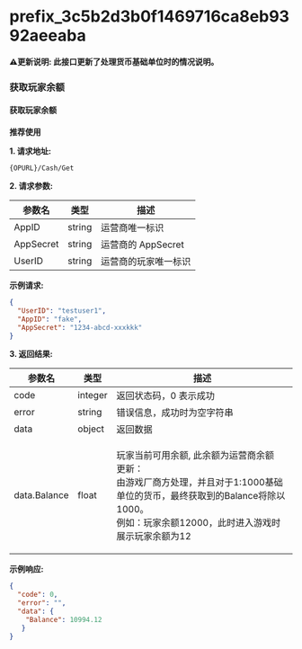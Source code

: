 # prefix\_3c5b2d3b0f1469716ca8eb9392aeeaba

**⚠️更新说明: 此接口更新了处理货币基础单位时的情况说明。**

### 获取玩家余额

#### 获取玩家余额

**推荐使用**

**1. 请求地址:**

```
{OPURL}/Cash/Get
```

**2. 请求参数:**

| 参数名       | 类型     | 描述             |
| --------- | ------ | -------------- |
| AppID     | string | 运营商唯一标识        |
| AppSecret | string | 运营商的 AppSecret |
| UserID    | string | 运营商的玩家唯一标识     |

**示例请求:**

```json
{
  "UserID": "testuser1",
  "AppID": "fake",
  "AppSecret": "1234-abcd-xxxkkk"
}
```

**3. 返回结果:**

| 参数名          | 类型      | 描述                                                                                                                     |
| ------------ | ------- | ---------------------------------------------------------------------------------------------------------------------- |
| code         | integer | 返回状态码，0 表示成功                                                                                                           |
| error        | string  | 错误信息，成功时为空字符串                                                                                                          |
| data         | object  | 返回数据                                                                                                                   |
| data.Balance | float   | <p>玩家当前可用余额, 此余额为运营商余额<br>更新：<br>由游戏厂商方处理，并且对于1:1000基础单位的货币，最终获取到的Balance将除以1000。<br>例如：玩家余额12000，此时进入游戏时展示玩家余额为12</p> |

**示例响应:**

```json
{
  "code": 0,
  "error": "",
  "data": {
    "Balance": 10994.12
   }
}
```
